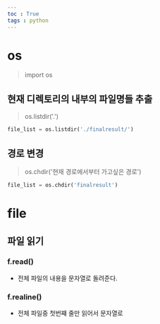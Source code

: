 ```yaml
---
toc : True
tags : python 
---
```

# os
> import os

## 현재 디렉토리의 내부의 파일명들 추출
> os.listdir('.')
```python
file_list = os.listdir('./finalresult/')
```
## 경로 변경 
> os.chdir('현재 경로에서부터 가고싶은 경로')
```python
file_list = os.chdir('finalresult')
```


# file
## 파일 읽기
### f.read()
* 전체 파일의 내용을 문자열로 돌려준다.
### f.realine()
* 전체 파일중 첫번쨰 줄만 읽어서 문자열로 
